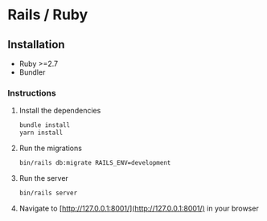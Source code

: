 # Rails / Ruby

## Installation

* Ruby >=2.7
* Bundler

### Instructions

1. Install the dependencies
    ```bash
    bundle install
    yarn install
    ```
2. Run the migrations
    ```bash
    bin/rails db:migrate RAILS_ENV=development
    ```
3. Run the server
    ```bash
    bin/rails server
    ```

4. Navigate to [http://127.0.0.1:8001/](http://127.0.0.1:8001/) in your browser

